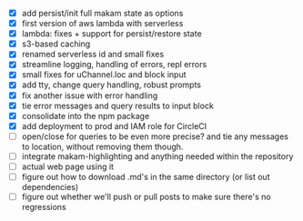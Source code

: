 - [x] add persist/init full makam state as options
- [x] first version of aws lambda with serverless
- [x] lambda: fixes + support for persist/restore state
- [x] s3-based caching
- [x] renamed serverless id and small fixes
- [x] streamline logging, handling of errors, repl errors
- [x] small fixes for uChannel.loc and block input
- [x] add tty, change query handling, robust prompts
- [x] fix another issue with error handling
- [x] tie error messages and query results to input block
- [x] consolidate into the npm package
- [x] add deployment to prod and IAM role for CircleCI
- [ ] open/close for queries to be even more precise? and tie any messages to location, without removing them though.
- [ ] integrate makam-highlighting and anything needed within the repository
- [ ] actual web page using it
- [ ] figure out how to download .md's in the same directory (or list out dependencies)
- [ ] figure out whether we'll push or pull posts to make sure there's no regressions

